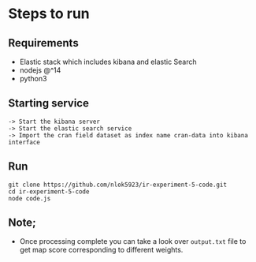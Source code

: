 # Steps to run

## Requirements 
- Elastic stack which includes kibana and elastic Search
- nodejs @^14
- python3

## Starting service 
```
-> Start the kibana server
-> Start the elastic search service 
-> Import the cran field dataset as index name cran-data into kibana interface 
```

## Run
```
git clone https://github.com/nlok5923/ir-experiment-5-code.git
cd ir-experiment-5-code
node code.js 
```

## Note;
- Once processing complete you can take a look over `output.txt` file to get map score corresponding to different weights.
